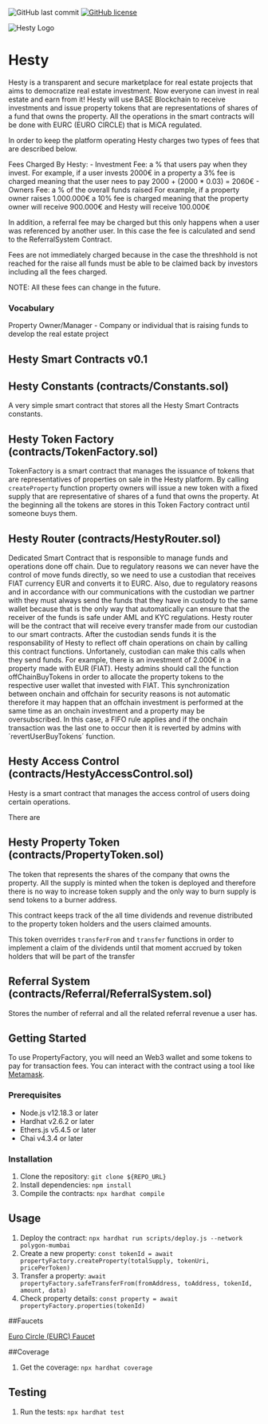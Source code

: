 ![GitHub last commit](https://img.shields.io/github/last-commit/la-bomba-studio/hesty-contract)
[![GitHub license](https://img.shields.io/github/license/portuDAO/manual-de-marca)](https://github.com/la-bomba-studio/hesty-contract/blob/main/LICENSE)

![Hesty Logo](https://dev.hesty.labomba.studio/logo.svg)

# Hesty

Hesty is a transparent and secure marketplace for real estate projects that aims to democratize real estate investment. Now everyone can invest in real estate and earn from it!
Hesty will use BASE Blockchain to receive investments and issue property tokens that are representations
of shares of a fund that owns the property.
All the operations in the smart contracts will be done with EURC (EURO CIRCLE) that is MiCA regulated.

In order to keep the platform operating Hesty charges two types of fees that are described below.

Fees Charged By Hesty:
    - Investment Fee: a % that users pay when they invest.
                        For example, if a user invests 2000€ in a property a 3% fee is charged
                                    meaning that the user nees to pay 2000 + (2000 * 0.03) = 2060€
    - Owners Fee: a % of the overall funds raised
                    For example, if a property owner raises 1.000.000€ a 10% fee is charged 
                                meaning that the property owner will receive 900.000€ and Hesty 
                                   will receive 100.000€ 

In addition, a referral fee may be charged but this only happens
when a user was referenced by another user. In this case the fee is calculated
and send to the ReferralSystem Contract.

Fees are not immediately charged because in the case the threshhold is not reached for the raise
all funds must be able to be claimed back by investors including all the fees charged.


NOTE: All these fees can change in the future.

### Vocabulary

Property Owner/Manager - Company or individual that is raising funds to develop the real estate project
                        

## Hesty Smart Contracts v0.1

## Hesty Constants (contracts/Constants.sol)

A very simple smart contract that stores all the Hesty Smart Contracts constants.

## Hesty Token Factory (contracts/TokenFactory.sol)

TokenFactory is a smart contract that manages the issuance of tokens that are representatives of
properties on sale in the Hesty platform.
By calling `createProperty` function property owners will issue a new token with a fixed supply 
that are representative of shares of a fund that owns the property.
At the beginning all the tokens are stores in this Token Factory contract until someone buys them.



## Hesty Router (contracts/HestyRouter.sol)

Dedicated Smart Contract that is responsible to manage funds and operations done off chain.
Due to regulatory reasons we can never have the control of move funds directly, so we need
to use a custodian that receives FIAT currency EUR and converts it to EURC.
Also, due to regulatory reasons and in accordance with our communications with the custodian
we partner with they must always send the funds that they have in custody to the same
wallet because that is the only way that automatically can ensure that the receiver of the funds
is safe under AML and KYC regulations.
Hesty router will be the contract that will receive every transfer made from our custodian to our 
smart contracts. After the custodian sends funds it is the responsability of Hesty to reflect off chain 
operations on chain by calling this contract functions. Unfortanely, custodian can make this calls when they send funds.
For example, there is an investment of 2.000€ in a property made with EUR (FIAT). Hesty admins should call the function
offChainBuyTokens in order to allocate the property tokens to the respective user wallet that invested with FIAT.
This synchronization between onchain and offchain for security reasons is not automatic therefore
it may happen that an offchain investment is performed at the same time as an onchain investment and
a property may be oversubscribed. In this case, a FIFO rule applies and if the onchain transaction was 
the last one to occur then it is reverted by admins with ´revertUserBuyTokens´ function.

## Hesty Access Control (contracts/HestyAccessControl.sol)

Hesty is a smart contract that manages the access control of users
doing certain operations.

There are 

## Hesty Property Token (contracts/PropertyToken.sol)

The token that represents the shares of the company that owns the property.
All the supply is minted when the token is deployed and therefore there is no way
to increase token supply and the only way to burn supply is send tokens to a burner 
address.

This contract keeps track of the all time dividends and revenue distributed 
to the property token holders and the users claimed amounts.

This token overrides `transferFrom` and `transfer` functions in order to implement
a claim of the dividends until that moment accrued by token holders that will
be part of the transfer

## Referral System (contracts/Referral/ReferralSystem.sol)

Stores the number of referral and all the related referral revenue a user has.

## Getting Started

To use PropertyFactory, you will need an Web3 wallet and some tokens to pay for transaction fees. You can interact with the contract using a tool like [Metamask](https://metamask.io/).

### Prerequisites

- Node.js v12.18.3 or later
- Hardhat v2.6.2 or later
- Ethers.js v5.4.5 or later
- Chai v4.3.4 or later
### Installation

1. Clone the repository: `git clone ${REPO_URL}`
2. Install dependencies: `npm install`
3. Compile the contracts: `npx hardhat compile`

## Usage

1. Deploy the contract: `npx hardhat run scripts/deploy.js --network polygon-mumbai`
2. Create a new property: `const tokenId = await propertyFactory.createProperty(totalSupply, tokenUri, pricePerToken)`
3. Transfer a property: `await propertyFactory.safeTransferFrom(fromAddress, toAddress, tokenId, amount, data)`
4. Check property details: `const property = await propertyFactory.properties(tokenId)`

##Faucets

[Euro Circle (EURC) Faucet](https://faucet.circle.com/)

##Coverage

1. Get the coverage: `npx hardhat coverage`

## Testing

1. Run the tests: `npx hardhat test`

